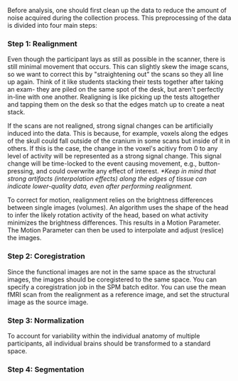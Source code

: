 Before analysis, one should first clean up the data to reduce the amount of noise acquired during the collection process. This preprocessing of the data is divided into four main steps:

### Step 1: Realignment
Even though the participant lays as still as possible in the scanner, there is still minimal movement that occurs. This can slightly skew the image scans, so we want to correct this by "straightening out" the scans so they all line up again. Think of it like students stacking their tests together after taking an exam- they are piled on the same spot of the desk, but aren't perfectly in-line with one another. Realigning is like picking up the tests altogether and tapping them on the desk so that the edges match up to create a neat stack.

If the scans are not realigned, strong signal changes can be artificially induced into the data. This is because, for example, voxels along the edges of the skull could fall outside of the cranium in some scans but inside of it in others. If this is the case, the change in the voxel's acitivy from 0 to any level of activity will be represented as a strong signal change. This signal change will be time-locked to the event causing movement, e.g., button-pressing, and could overwrite any effect of interest.
_*Keep in mind that strong artifacts (interpolation effects) along the edges of tissue can indicate lower-quality data, even after performing realignment._

To correct for motion, realignment relies on the brightness differences between single images (volumes). An algorithm uses the shape of the head to infer the likely rotation activity of the head, based on what activity minimizes the brightness differences. This results in a Motion Parameter. The Motion Parameter can then be used to interpolate and adjust (reslice) the images.

### Step 2: Coregistration
Since the functional images are not in the same space as the structural images, the images should be coregistered to the same space. You can specify a coregistration job in the SPM batch editor. You can use the mean fMRI scan from the realignment as a reference image, and set the structural image as the source image. 

### Step 3: Normalization
To account for variability within the individual anatomy of multiple participants, all individual brains should be transformed to a standard space. 

### Step 4: Segmentation

